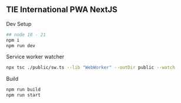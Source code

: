 ## TIE International PWA NextJS

Dev Setup
```bash
## node 18 - 21
npm i
npm run dev
```

Service worker watcher
```bash
npx tsc ./public/sw.ts --lib "WebWorker" --outDir public --watch
```

Build
```bash
npm run build
npm run start
```